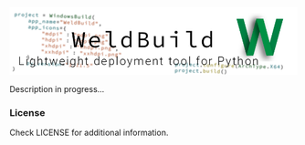 ![splash](splash.png)

Description in progress...

### License

Check LICENSE for additional information.